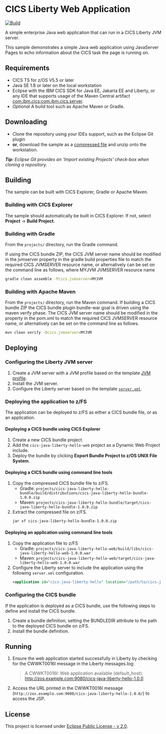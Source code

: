 # CICS Liberty Web Application
[![Build](https://github.com/cicsdev/cics-java-liberty-hello/actions/workflows/java.yaml/badge.svg?branch=cicsts%2Fv5.5)](https://github.com/cicsdev/cics-java-liberty-hello/actions/workflows/java.yaml)

A simple enterprise Java web application that can run in a CICS Liberty JVM server.

This sample demonstrates a simple Java web application using JavaServer Pages to echo information about the CICS task the page is running on.

## Requirements
* CICS TS for z/OS V5.5 or later
* Java SE 1.8 or later on the local workstation
* Eclipse with the IBM CICS SDK for Java EE, Jakarta EE and Liberty, or any IDE
  that supports usage of the Maven Central artifact
  [com.ibm.cics:com.ibm.cics.server](https://search.maven.org/artifact/com.ibm.cics/com.ibm.cics.server).
* _Optional_ A build tool such as Apache Maven or Gradle.

## Downloading
- Clone the repository using your IDEs support, such as the Eclipse Git plugin
- **or**, download the sample as a [compressed file](https://github.com/cicsdev/cics-java-template/archive/main.zip) and unzip onto the workstation.

_**Tip:** Eclipse Git provides an 'Import existing Projects' check-box when cloning a repository._

## Building
The sample can be built with CICS Explorer, Gradle or Apache Maven.

### Building with CICS Explorer
The sample should automatically be built in CICS Explorer. If not, select **Project** &rarr; **Build Project**.

### Building with Gradle
From the `projects/` directory, run the Gradle command.

If using the CICS bundle ZIP, the CICS JVM server name should be modified in the jvmserver property in the gradle build properties file to match the required CICS JVMSERVER resource name, or alternatively can be set on the command line as follows, where MYJVM JVMSERVER resource name 

```sh
gradle clean assemble -Pcics.jvmserver=MYJVM
```

### Building with Apache Maven
From the `projects/` directory, run the Maven command. If building a CICS bundle ZIP the CICS bundle plugin bundle-war goal is driven using the maven verify phase. The CICS JVM server name should be modified in the property in the pom.xml to match the required CICS JVMSERVER resource name, or alternatively can be set on the command line as follows.

```sh
mvn clean verify -Dcics.jvmserver=MYJVM
```

## Deploying

### Configuring the Liberty JVM server
1. Create a JVM server with a JVM profile based on the template [JVM profile](etc/jvmprofiles/DFHWLP.jvmprofile).
2. Install the JVM server.
3. Configure the Liberty server based on the template [`server.xml`](etc/liberty/server.xml).

### Deploying the application to z/FS
The application can be deployed to z/FS as either a CICS bundle file, or as an application.

#### Deploying a CICS bundle using CICS Explorer
1. Create a new CICS bundle project.
2. Add the `cics-java-liberty-hello-web` project as a Dynamic Web Project include.
3. Deploy the bundle by clicking **Export Bundle Project to z/OS UNIX File System**.

#### Deploying a CICS bundle using command line tools
1. Copy the compressed CICS bundle file to z/FS.
   * Gradle: `projects/cics-java-liberty-hello-bundle/build/distributions/cics-java-liberty-hello-bundle-1.0.0.zip`
   * Maven: `projects/cics-java-liberty-hello-bundle/target/cics-java-liberty-hello-bundle-1.0.0.zip` 
2. Extract the compressed file on z/FS.
   ```sh
   jar xf cics-java-liberty-hello-bundle-1.0.0.zip
   ```

#### Deploying an application using command line tools
1. Copy the application file to z/FS
   * Gradle: `projects/cics-java-liberty-hello-web/build/libs/cics-java-liberty-hello-web-1.0.0.war`
   * Maven: `projects/cics-java-liberty-hello-web/target/cics-java-liberty-hello-web-1.0.0.war`
3. Configure the Liberty server to include the application using the following `server.xml` configuration.
   ```xml
   <application id="cics-java-liberty-hello" location="/path/to/cics-java-liberty-hello-web-1.0.0.war" />
   ```

### Configuring the CICS bundle
If the application is deployed as a CICS bundle, use the following steps to define and install the CICS bundle.

1. Create a bundle definition, setting the BUNDLEDIR attribute to the path to the deployed CICS bundle on z/FS.
2. Install the bundle definition.

## Running
1. Ensure the web application started successfully in Liberty by checking for the CWWKT0016I message in the Liberty messages.log:
   > A CWWKT0016I: Web application available (default_host): http://zos.example.com:9080/cics-java-liberty-hello-1.0.0
2. Access the URL printed in the CWWKT0016I message (`http://zos.example.com:9080/cics-java-liberty-hello-1.0.0/`) to access the JSP.

## License
This project is licensed under [Eclipse Public License - v 2.0](LICENSE).
